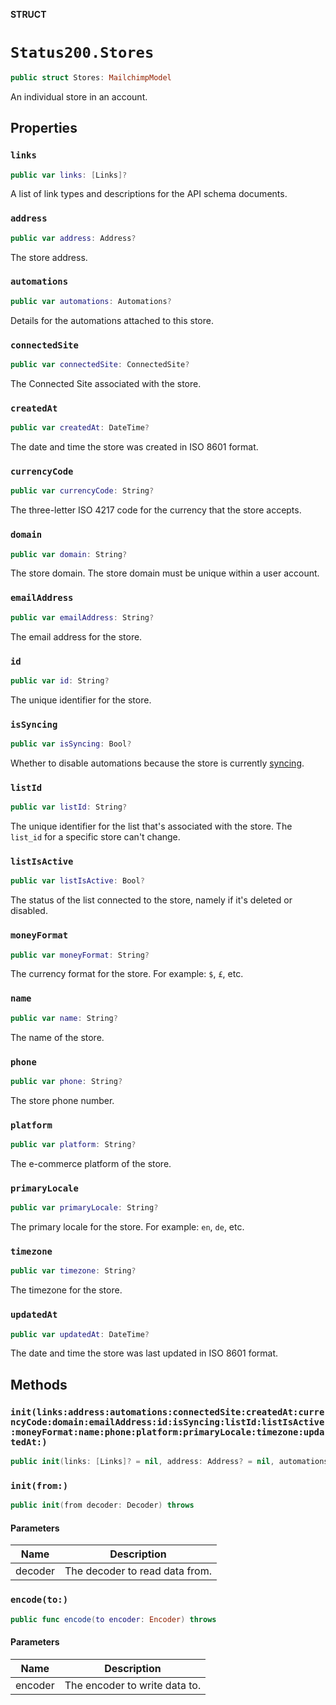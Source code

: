 **STRUCT**

# `Status200.Stores`

```swift
public struct Stores: MailchimpModel
```

An individual store in an account.

## Properties
### `links`

```swift
public var links: [Links]?
```

A list of link types and descriptions for the API schema documents.

### `address`

```swift
public var address: Address?
```

The store address.

### `automations`

```swift
public var automations: Automations?
```

Details for the automations attached to this store.

### `connectedSite`

```swift
public var connectedSite: ConnectedSite?
```

The Connected Site associated with the store.

### `createdAt`

```swift
public var createdAt: DateTime?
```

The date and time the store was created in ISO 8601 format.

### `currencyCode`

```swift
public var currencyCode: String?
```

The three-letter ISO 4217 code for the currency that the store accepts.

### `domain`

```swift
public var domain: String?
```

The store domain.  The store domain must be unique within a user account.

### `emailAddress`

```swift
public var emailAddress: String?
```

The email address for the store.

### `id`

```swift
public var id: String?
```

The unique identifier for the store.

### `isSyncing`

```swift
public var isSyncing: Bool?
```

Whether to disable automations because the store is currently [syncing](https://mailchimp.com/developer/marketing/docs/e-commerce/#pausing-store-automations).

### `listId`

```swift
public var listId: String?
```

The unique identifier for the list that's associated with the store. The `list_id` for a specific store can't change.

### `listIsActive`

```swift
public var listIsActive: Bool?
```

The status of the list connected to the store, namely if it's deleted or disabled.

### `moneyFormat`

```swift
public var moneyFormat: String?
```

The currency format for the store. For example: `$`, `£`, etc.

### `name`

```swift
public var name: String?
```

The name of the store.

### `phone`

```swift
public var phone: String?
```

The store phone number.

### `platform`

```swift
public var platform: String?
```

The e-commerce platform of the store.

### `primaryLocale`

```swift
public var primaryLocale: String?
```

The primary locale for the store. For example: `en`, `de`, etc.

### `timezone`

```swift
public var timezone: String?
```

The timezone for the store.

### `updatedAt`

```swift
public var updatedAt: DateTime?
```

The date and time the store was last updated in ISO 8601 format.

## Methods
### `init(links:address:automations:connectedSite:createdAt:currencyCode:domain:emailAddress:id:isSyncing:listId:listIsActive:moneyFormat:name:phone:platform:primaryLocale:timezone:updatedAt:)`

```swift
public init(links: [Links]? = nil, address: Address? = nil, automations: Automations? = nil, connectedSite: ConnectedSite? = nil, createdAt: DateTime? = nil, currencyCode: String? = nil, domain: String? = nil, emailAddress: String? = nil, id: String? = nil, isSyncing: Bool? = nil, listId: String? = nil, listIsActive: Bool? = nil, moneyFormat: String? = nil, name: String? = nil, phone: String? = nil, platform: String? = nil, primaryLocale: String? = nil, timezone: String? = nil, updatedAt: DateTime? = nil)
```

### `init(from:)`

```swift
public init(from decoder: Decoder) throws
```

#### Parameters

| Name | Description |
| ---- | ----------- |
| decoder | The decoder to read data from. |

### `encode(to:)`

```swift
public func encode(to encoder: Encoder) throws
```

#### Parameters

| Name | Description |
| ---- | ----------- |
| encoder | The encoder to write data to. |